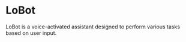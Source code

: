 # LoBot
LoBot is a voice-activated assistant designed to perform various tasks based on user input.
